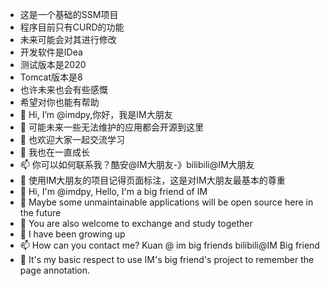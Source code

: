 - 这是一个基础的SSM项目
- 程序目前只有CURD的功能
- 未来可能会对其进行修改
- 开发软件是IDea
- 测试版本是2020
- Tomcat版本是8
- 也许未来也会有些感慨
- 希望对你也能有帮助
- 👋 Hi, I’m @imdpy,你好，我是IM大朋友
- 👀 可能未来一些无法维护的应用都会开源到这里
- 🌱 也欢迎大家一起交流学习
- 💞️ 我也在一直成长
- 📫 你可以如何联系我？酷安@IM大朋友-》bilibili@IM大朋友
- 💞️ 使用IM大朋友的项目记得页面标注，这是对IM大朋友最基本的尊重
-  👋  Hi, I'm @imdpy, Hello, I'm a big friend of IM
-  👀  Maybe some unmaintainable applications will be open source here in the future
-  🌱  You are also welcome to exchange and study together
-  💞 I have been growing up
-  📫  How can you contact me? Kuan @ im big friends bilibili@IM Big friend
-  💞 It's my basic respect to use IM's big friend's project to remember the page annotation.

<!---
imdpy/imdpy is a ✨ special ✨ repository because its `README.md` (this file) appears on your GitHub profile.
You can click the Preview link to take a look at your changes.
--->
